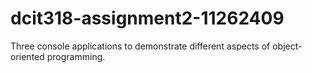 # dcit318-assignment2-11262409
Three console applications to demonstrate different aspects of object-oriented programming.

